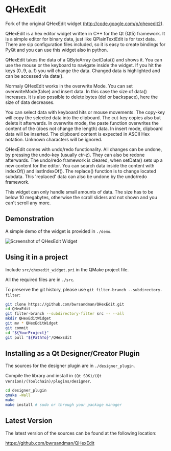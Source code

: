 QHexEdit
========

Fork of the original QHexEdit widget (http://code.google.com/p/qhexedit2).

QHexEdit is a hex editor widget written in C++ for the Qt (Qt5) framework. It is a simple editor for binary data, just like QPlainTextEdit is for text data. There are sip configuration files included, so it is easy to create bindings for PyQt and you can use this widget also in python.

QHexEdit takes the data of a QByteArray (setData()) and shows it. You can use the mouse or the keyboard to navigate inside the widget. If you hit the keys (0..9, a..f) you will change the data. Changed data is highlighted and can be accessed via data().

Normaly QHexEdit works in the overwrite Mode. You can set overwriteMode(false) and insert data. In this case the size of data() increases. It is also possible to delete bytes (del or backspace), here the size of data decreases.

You can select data with keyboard hits or mouse movements. The copy-key will copy the selected data into the clipboard. The cut-key copies also but delets it afterwards. In overwrite mode, the paste function overwrites the content of the (does not change the length) data. In insert mode, clipboard data will be inserted. The clipboard content is expected in ASCII Hex notation. Unknown characters will be ignored.

QHexEdit comes with undo/redo functionality. All changes can be undone, by pressing the undo-key (usually ctr-z). They can also be redone afterwards. The undo/redo framework is cleared, when setData() sets up a new content for the editor. You can search data inside the content with indexOf() and lastIndexOf(). The replace() function is to change located subdata. This 'replaced' data can also be undone by the undo/redo framework.

This widget can only handle small amounts of data. The size has to be below 10 megabytes, otherwise the scroll sliders ard not shown and you can't scroll any more.
    
    
Demonstration
-------------

A simple demo of the widget is provided in `./demo`.

![Screenshot of QHexEdit Widget](https://raw.github.com/bwrsandman/QHexEdit/master/demo/screenshot.png)

Using it in a project
---------------------

Include `src/qhexedit_widget.pri` in the QMake project file. 

All the required files are in `./src`.

To preserve the git history, please use `git filter-branch --subdirectory-filter`:
```bash
git clone https://github.com/bwrsandman/QHexEdit.git
cd QHexEdit
git filter-branch --subdirectory-filter src -- --all
mkdir QHexEditWidget
git mv * QHexEditWidget
git commit
cd "${YourProject}"
git pull "${PathTo}"/QHexEdit
```

Installing as a Qt Designer/Creator Plugin
------------------------------------------

The sources for the designer plugin are in `./designer_plugin`.

Compile the library and install in `(Qt SDK)/(Qt Version)/(Toolchain)/plugins/designer`.
```bash
cd designer_plugin
qmake -Wall
make 
make install # sudo or through your package manager
```

Latest Version
--------------

The latest version of the sources can be found at the following location:

https://github.com/bwrsandman/QHexEdit

